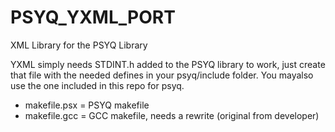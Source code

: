 # PSYQ_YXML_PORT
XML Library for the PSYQ Library

YXML simply needs STDINT.h added to the PSYQ library to work,
just create that file with the needed defines in your psyq/include
folder. You mayalso use the one included in this repo for psyq.

* makefile.psx = PSYQ makefile
* makefile.gcc = GCC makefile, needs a rewrite (original from developer)
